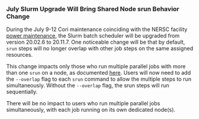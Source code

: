 ### July Slurm Upgrade Will Bring Shared Node srun Behavior Change

During the July 9-12 Cori maintenance coinciding with the NERSC facility
[power maintenance](#powermaint), the Slurm batch scheduler will be upgraded 
from version 20.02.6 to 20.11.7. One noticeable change will be that by default, 
`srun` steps will no longer overlap with other job steps on the same assigned 
resources.

This change impacts only those who run multiple parallel jobs with more than 
one `srun` on a node, as documented
[here](https://docs.nersc.gov/jobs/examples/#multiple-parallel-jobs-while-sharing-nodes).
Users will now need to add the `--overlap` flag to each `srun` command to allow
the multiple steps to run simultaneously. Without the `--overlap` flag, the srun
steps will run sequentially.

There will be no impact to users who run multiple parallel jobs simultaneously, 
with each job running on its own dedicated node(s).
